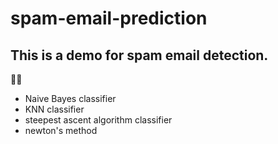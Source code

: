 # spam-email-prediction
## This is a demo for spam email detection.
💁👀
* Naive Bayes classifier
* KNN classifier
* steepest ascent algorithm classifier
* newton's method
